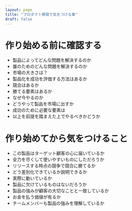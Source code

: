 ```yaml
---
layout: page
title: "プロダクト開発で気をつける事"
draft: false
---
```


# 作り始める前に確認する

- 製品によってどんな問題を解決するのか
- 誰のためのどんな問題を解決するのか
- 市場の大きさは？
- 製品化を成功を評価する方法はあるか
- 競合はあるか
- 勝てる要素はあるか
- なぜ今やるのか
- どうやって製品を市場に出すか
- 成功のために必要な要素は
- 以上を前提を踏まえた上でやるべきかどうか

# 作り始めてから気をつけること
- この製品はターゲット顧客の心に届いているか
- 全力を尽くして使いやすいものにしただろうか
- リリースする時点の競争で競合に勝てるか
- どう差別化できているか説明できるか
- 実際に動いているか
- 製品に欠けているものはないだろうか
- 製品の強みが顧客の大切なことと一致しているか
- お金を払う価値が有るか
- チームメンバーも製品の強みを理解しているか
